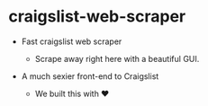 # craigslist-web-scraper

* Fast craigslist web scraper
  * Scrape away right here with a beautiful GUI.
  
* A much sexier front-end to Craigslist
  * We built this with ❤️
